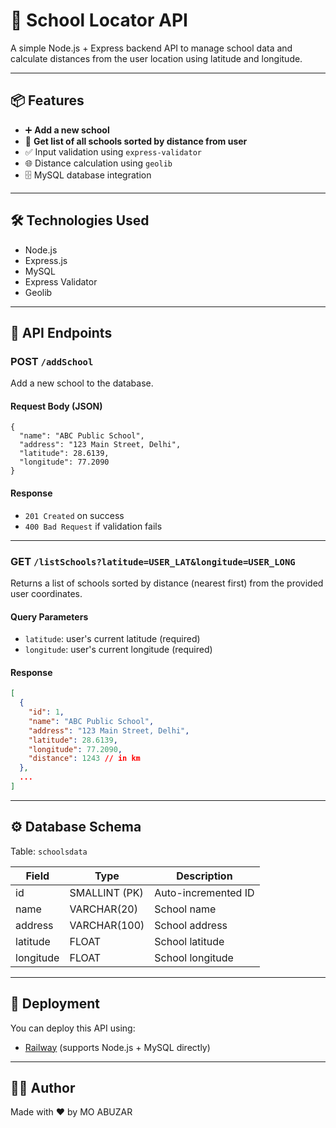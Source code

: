 # 📡 School Locator API

A simple Node.js + Express backend API to manage school data and calculate distances from the user location using latitude and longitude.

---

## 📦 Features

- ➕ **Add a new school**
- 📍 **Get list of all schools sorted by distance from user**
- ✅ Input validation using `express-validator`
- 🌐 Distance calculation using `geolib`
- 🗄️ MySQL database integration

---

## 🛠️ Technologies Used

- Node.js
- Express.js
- MySQL
- Express Validator
- Geolib

---

## 📁 API Endpoints

### POST `/addSchool`

Add a new school to the database.

#### Request Body (JSON)
```
{
  "name": "ABC Public School",
  "address": "123 Main Street, Delhi",
  "latitude": 28.6139,
  "longitude": 77.2090
}
```

#### Response
- `201 Created` on success
- `400 Bad Request` if validation fails

---

### GET `/listSchools?latitude=USER_LAT&longitude=USER_LONG`

Returns a list of schools sorted by distance (nearest first) from the provided user coordinates.

#### Query Parameters
- `latitude`: user's current latitude (required)
- `longitude`: user's current longitude (required)

#### Response
```json
[
  {
    "id": 1,
    "name": "ABC Public School",
    "address": "123 Main Street, Delhi",
    "latitude": 28.6139,
    "longitude": 77.2090,
    "distance": 1243 // in km
  },
  ...
]
```

---

## ⚙️ Database Schema

Table: `schoolsdata`

| Field     | Type          | Description               |
|-----------|---------------|---------------------------|
| id        | SMALLINT (PK) | Auto-incremented ID       |
| name      | VARCHAR(20)   | School name               |
| address   | VARCHAR(100)  | School address            |
| latitude  | FLOAT         | School latitude           |
| longitude | FLOAT         | School longitude          |

---

## 🚀 Deployment

You can deploy this API using:


- [Railway](https://railway.app) (supports Node.js + MySQL directly)

---

## 👨‍💻 Author

Made with ❤️ by MO ABUZAR
